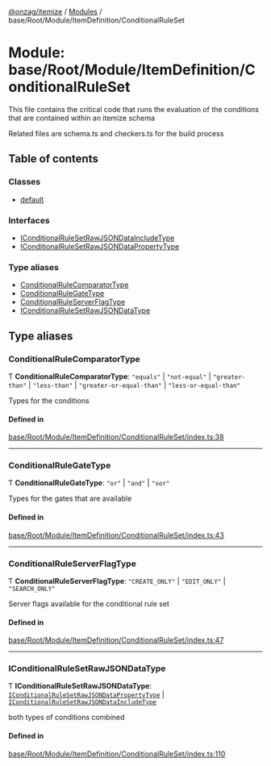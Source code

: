 [@onzag/itemize](../README.md) / [Modules](../modules.md) / base/Root/Module/ItemDefinition/ConditionalRuleSet

# Module: base/Root/Module/ItemDefinition/ConditionalRuleSet

This file contains the critical code that runs the evaluation of the conditions
that are contained within an itemize schema

Related files are schema.ts and checkers.ts for the build process

## Table of contents

### Classes

- [default](../classes/base_Root_Module_ItemDefinition_ConditionalRuleSet.default.md)

### Interfaces

- [IConditionalRuleSetRawJSONDataIncludeType](../interfaces/base_Root_Module_ItemDefinition_ConditionalRuleSet.IConditionalRuleSetRawJSONDataIncludeType.md)
- [IConditionalRuleSetRawJSONDataPropertyType](../interfaces/base_Root_Module_ItemDefinition_ConditionalRuleSet.IConditionalRuleSetRawJSONDataPropertyType.md)

### Type aliases

- [ConditionalRuleComparatorType](base_Root_Module_ItemDefinition_ConditionalRuleSet.md#conditionalrulecomparatortype)
- [ConditionalRuleGateType](base_Root_Module_ItemDefinition_ConditionalRuleSet.md#conditionalrulegatetype)
- [ConditionalRuleServerFlagType](base_Root_Module_ItemDefinition_ConditionalRuleSet.md#conditionalruleserverflagtype)
- [IConditionalRuleSetRawJSONDataType](base_Root_Module_ItemDefinition_ConditionalRuleSet.md#iconditionalrulesetrawjsondatatype)

## Type aliases

### ConditionalRuleComparatorType

Ƭ **ConditionalRuleComparatorType**: ``"equals"`` \| ``"not-equal"`` \| ``"greater-than"`` \| ``"less-than"`` \| ``"greater-or-equal-than"`` \| ``"less-or-equal-than"``

Types for the conditions

#### Defined in

[base/Root/Module/ItemDefinition/ConditionalRuleSet/index.ts:38](https://github.com/onzag/itemize/blob/5c2808d3/base/Root/Module/ItemDefinition/ConditionalRuleSet/index.ts#L38)

___

### ConditionalRuleGateType

Ƭ **ConditionalRuleGateType**: ``"or"`` \| ``"and"`` \| ``"xor"``

Types for the gates that are available

#### Defined in

[base/Root/Module/ItemDefinition/ConditionalRuleSet/index.ts:43](https://github.com/onzag/itemize/blob/5c2808d3/base/Root/Module/ItemDefinition/ConditionalRuleSet/index.ts#L43)

___

### ConditionalRuleServerFlagType

Ƭ **ConditionalRuleServerFlagType**: ``"CREATE_ONLY"`` \| ``"EDIT_ONLY"`` \| ``"SEARCH_ONLY"``

Server flags available for the conditional rule set

#### Defined in

[base/Root/Module/ItemDefinition/ConditionalRuleSet/index.ts:47](https://github.com/onzag/itemize/blob/5c2808d3/base/Root/Module/ItemDefinition/ConditionalRuleSet/index.ts#L47)

___

### IConditionalRuleSetRawJSONDataType

Ƭ **IConditionalRuleSetRawJSONDataType**: [`IConditionalRuleSetRawJSONDataPropertyType`](../interfaces/base_Root_Module_ItemDefinition_ConditionalRuleSet.IConditionalRuleSetRawJSONDataPropertyType.md) \| [`IConditionalRuleSetRawJSONDataIncludeType`](../interfaces/base_Root_Module_ItemDefinition_ConditionalRuleSet.IConditionalRuleSetRawJSONDataIncludeType.md)

both types of conditions combined

#### Defined in

[base/Root/Module/ItemDefinition/ConditionalRuleSet/index.ts:110](https://github.com/onzag/itemize/blob/5c2808d3/base/Root/Module/ItemDefinition/ConditionalRuleSet/index.ts#L110)

